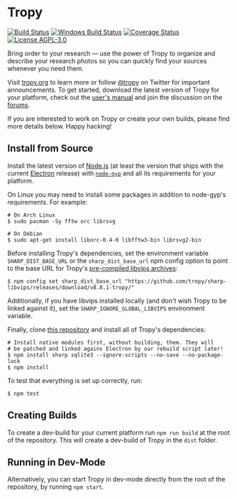 # Tropy
[![Build Status](https://travis-ci.org/tropy/tropy.svg?branch=master)](https://travis-ci.org/tropy/tropy)
[![Windows Build Status](https://ci.appveyor.com/api/projects/status/github/tropy/tropy?branch=master&svg=true)](https://ci.appveyor.com/project/inukshuk/tropy)
[![Coverage Status](https://coveralls.io/repos/tropy/tropy/badge.svg?branch=master&service=github)](https://coveralls.io/github/tropy/tropy?branch=master)
[![License AGPL-3.0](https://img.shields.io/badge/license-AGPL--3.0-blue.svg)](https://opensource.org/licenses/AGPL-3.0)

Bring order to your research — use the power of Tropy to organize and describe
your research photos so you can quickly find your sources whenever you need them.

Visit [tropy.org](https://tropy.org) to learn more or follow
[@tropy](https://twitter.com/tropy) on Twitter for important announcements.
To get started, download the latest version of Tropy for your platform, check
out the [user's manual](https://docs.tropy.org) and join the discussion on the
[forums](https://forums.tropy.org).

If you are interested to work on Tropy or create your own builds, please
find more details below. Happy hacking!

## Install from Source
Install the latest version of [Node.js](https://nodejs.org) (at least the
version that ships with the current [Electron](https://electronjs.org)
release) with [`node-gyp`](https://www.npmjs.com/package/node-gyp) and all
its requirements for your platform.

On Linux you may need to install some packages in addition to node-gyp's
requirements. For example:

    # On Arch Linux
    $ sudo pacman -Sy fftw orc librsvg

    # On Debian
    $ sudo apt-get install liborc-0.4-0 libfftw3-bin librsvg2-bin

Before installing Tropy's dependencies, set the environment variable
`SHARP_DIST_BASE_URL` or the `sharp_dist_base_url` npm config option to
point to the base URL for Tropy's
[pre-compiled libvips archives](https://github.com/tropy/sharp-libvips/releases/latest):

    $ npm config set sharp_dist_base_url "https://github.com/tropy/sharp-libvips/releases/download/v8.8.1-tropy/"

Additionally, if you have libvips installed locally (and don't wish Tropy
to be linked against it), set the `SHARP_IGNORE_GLOBAL_LIBVIPS` environment
variable.

Finally, clone [this repository](https://github.com/tropy/tropy.git) and install
all of Tropy's dependencies:

    # Install native modules first, without building, them. They will
    # be patched and linked agains Electron by our rebuild script later!
    $ npm install sharp sqlite3 --ignore-scripts --no-save --no-package-lock
    $ npm install

To test that everything is set up correctly, run:

    $ npm test

## Creating Builds
To create a dev-build for your current platform run `npm run build` at the
root of the repository. This will create a dev-build of Tropy in the `dist`
folder.

## Running in Dev-Mode
Alternatively, you can start Tropy in dev-mode directly from the root of the
repository, by running `npm start`.
